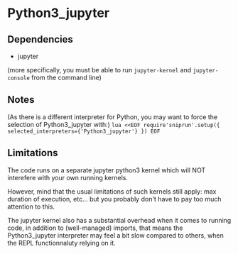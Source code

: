 # Python3_jupyter

## Dependencies
- jupyter

(more specifically, you must be able to run `jupyter-kernel` and `jupyter-console` from the command line)

## Notes


(As there is a different interpreter for Python, you may want to force the selection of Python3_jupyter with:)
`lua <<EOF
require'sniprun'.setup({
  selected_interpreters={'Python3_jupyter'}
})
EOF`


## Limitations

The code runs on a separate jupyter python3 kernel which will NOT interefere with your own running kernels.

However, mind that the usual limitations of such kernels still apply: max duration of execution, etc... but you probably don't have to pay too much attention to this.


The jupyter kernel also has a substantial overhead when it comes to running code, in addition to (well-managed) imports, that means the Python3_jupyter interpreter may feel a bit slow compared to others, when the REPL functionnaluty relying on it.






























